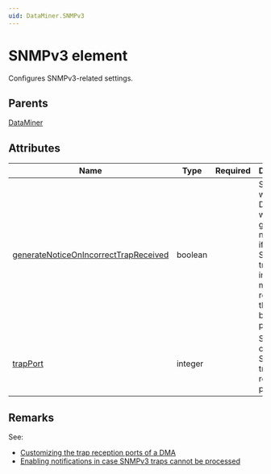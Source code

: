 ```yaml
---
uid: DataMiner.SNMPv3
---
```


# SNMPv3 element

Configures SNMPv3-related settings.

## Parents

[DataMiner](xref:DataMiner)

## Attributes

| Name | Type | Required | Description |
| --- | --- | --- | --- |
| [generateNoticeOnIncorrectTrapReceived](xref:DataMiner.SNMPv3-generateNoticeOnIncorrectTrapReceived) | boolean |  | Specifies whether DataMiner will generate a notification if an SNMPv3 trap or inform message is received that cannot be processed. |
| [trapPort](xref:DataMiner.SNMPv3-trapPort) | integer |  | Specifies a custom SNMPv3 trap reception port. |

## Remarks

See:

- [Customizing the trap reception ports of a DMA](xref:Changing_SNMP_agent_ports#customizing-the-trap-reception-ports-of-a-dma)
- [Enabling notifications in case SNMPv3 traps cannot be processed](xref:Enabling_notifications_in_case_SNMPv3_traps_cannot_be_processed)
